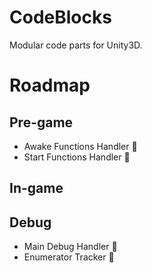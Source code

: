 # CodeBlocks
Modular code parts for Unity3D.

# Roadmap
## Pre-game
- Awake Functions Handler :tada:
- Start Functions Handler :tada:
## In-game
## Debug
- Main Debug Handler :gift:
- Enumerator Tracker :tada:
